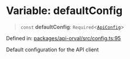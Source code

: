 # Variable: defaultConfig

> `const` **defaultConfig**: `Required`\<[`ApiConfig`](../interfaces/ApiConfig.md)\>

Defined in: [packages/api-orval/src/config.ts:95](https://github.com/the-inconvenience-store/mono-example/blob/77ed7dd80da67d5d4a2bd8320e638952ed491201/packages/api-orval/src/config.ts#L95)

Default configuration for the API client
